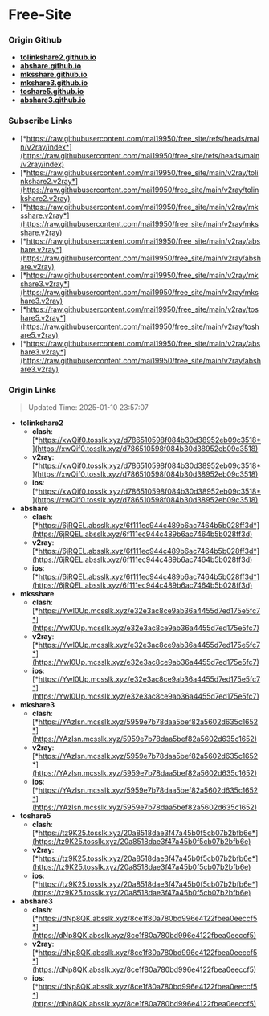 # Free-Site

### Origin Github

- [**tolinkshare2.github.io**](https://github.com/tolinkshare2/tolinkshare2.github.io)
- [**abshare.github.io**](https://github.com/abshare/abshare.github.io)
- [**mksshare.github.io**](https://github.com/mksshare/mksshare.github.io)
- [**mkshare3.github.io**](https://github.com/mkshare3/mkshare3.github.io)
- [**toshare5.github.io**](https://github.com/toshare5/toshare5.github.io)
- [**abshare3.github.io**](https://github.com/abshare3/abshare3.github.io)

### Subscribe Links

- [*https://raw.githubusercontent.com/mai19950/free_site/refs/heads/main/v2ray/index*](https://raw.githubusercontent.com/mai19950/free_site/refs/heads/main/v2ray/index)
- [*https://raw.githubusercontent.com/mai19950/free_site/main/v2ray/tolinkshare2.v2ray*](https://raw.githubusercontent.com/mai19950/free_site/main/v2ray/tolinkshare2.v2ray)
- [*https://raw.githubusercontent.com/mai19950/free_site/main/v2ray/mksshare.v2ray*](https://raw.githubusercontent.com/mai19950/free_site/main/v2ray/mksshare.v2ray)
- [*https://raw.githubusercontent.com/mai19950/free_site/main/v2ray/abshare.v2ray*](https://raw.githubusercontent.com/mai19950/free_site/main/v2ray/abshare.v2ray)
- [*https://raw.githubusercontent.com/mai19950/free_site/main/v2ray/mkshare3.v2ray*](https://raw.githubusercontent.com/mai19950/free_site/main/v2ray/mkshare3.v2ray)
- [*https://raw.githubusercontent.com/mai19950/free_site/main/v2ray/toshare5.v2ray*](https://raw.githubusercontent.com/mai19950/free_site/main/v2ray/toshare5.v2ray)
- [*https://raw.githubusercontent.com/mai19950/free_site/main/v2ray/abshare3.v2ray*](https://raw.githubusercontent.com/mai19950/free_site/main/v2ray/abshare3.v2ray)

### Origin Links

> Updated Time: 2025-01-10 23:57:07

- **tolinkshare2**
  - **clash**: [*https://xwQif0.tosslk.xyz/d786510598f084b30d38952eb09c3518*](https://xwQif0.tosslk.xyz/d786510598f084b30d38952eb09c3518)
  - **v2ray**: [*https://xwQif0.tosslk.xyz/d786510598f084b30d38952eb09c3518*](https://xwQif0.tosslk.xyz/d786510598f084b30d38952eb09c3518)
  - **ios**: [*https://xwQif0.tosslk.xyz/d786510598f084b30d38952eb09c3518*](https://xwQif0.tosslk.xyz/d786510598f084b30d38952eb09c3518)
- **abshare**
  - **clash**: [*https://6jRQEL.absslk.xyz/6f111ec944c489b6ac7464b5b028ff3d*](https://6jRQEL.absslk.xyz/6f111ec944c489b6ac7464b5b028ff3d)
  - **v2ray**: [*https://6jRQEL.absslk.xyz/6f111ec944c489b6ac7464b5b028ff3d*](https://6jRQEL.absslk.xyz/6f111ec944c489b6ac7464b5b028ff3d)
  - **ios**: [*https://6jRQEL.absslk.xyz/6f111ec944c489b6ac7464b5b028ff3d*](https://6jRQEL.absslk.xyz/6f111ec944c489b6ac7464b5b028ff3d)
- **mksshare**
  - **clash**: [*https://YwI0Up.mcsslk.xyz/e32e3ac8ce9ab36a4455d7ed175e5fc7*](https://YwI0Up.mcsslk.xyz/e32e3ac8ce9ab36a4455d7ed175e5fc7)
  - **v2ray**: [*https://YwI0Up.mcsslk.xyz/e32e3ac8ce9ab36a4455d7ed175e5fc7*](https://YwI0Up.mcsslk.xyz/e32e3ac8ce9ab36a4455d7ed175e5fc7)
  - **ios**: [*https://YwI0Up.mcsslk.xyz/e32e3ac8ce9ab36a4455d7ed175e5fc7*](https://YwI0Up.mcsslk.xyz/e32e3ac8ce9ab36a4455d7ed175e5fc7)
- **mkshare3**
  - **clash**: [*https://YAzIsn.mcsslk.xyz/5959e7b78daa5bef82a5602d635c1652*](https://YAzIsn.mcsslk.xyz/5959e7b78daa5bef82a5602d635c1652)
  - **v2ray**: [*https://YAzIsn.mcsslk.xyz/5959e7b78daa5bef82a5602d635c1652*](https://YAzIsn.mcsslk.xyz/5959e7b78daa5bef82a5602d635c1652)
  - **ios**: [*https://YAzIsn.mcsslk.xyz/5959e7b78daa5bef82a5602d635c1652*](https://YAzIsn.mcsslk.xyz/5959e7b78daa5bef82a5602d635c1652)
- **toshare5**
  - **clash**: [*https://tz9K25.tosslk.xyz/20a8518dae3f47a45b0f5cb07b2bfb6e*](https://tz9K25.tosslk.xyz/20a8518dae3f47a45b0f5cb07b2bfb6e)
  - **v2ray**: [*https://tz9K25.tosslk.xyz/20a8518dae3f47a45b0f5cb07b2bfb6e*](https://tz9K25.tosslk.xyz/20a8518dae3f47a45b0f5cb07b2bfb6e)
  - **ios**: [*https://tz9K25.tosslk.xyz/20a8518dae3f47a45b0f5cb07b2bfb6e*](https://tz9K25.tosslk.xyz/20a8518dae3f47a45b0f5cb07b2bfb6e)
- **abshare3**
  - **clash**: [*https://dNp8QK.absslk.xyz/8ce1f80a780bd996e4122fbea0eeccf5*](https://dNp8QK.absslk.xyz/8ce1f80a780bd996e4122fbea0eeccf5)
  - **v2ray**: [*https://dNp8QK.absslk.xyz/8ce1f80a780bd996e4122fbea0eeccf5*](https://dNp8QK.absslk.xyz/8ce1f80a780bd996e4122fbea0eeccf5)
  - **ios**: [*https://dNp8QK.absslk.xyz/8ce1f80a780bd996e4122fbea0eeccf5*](https://dNp8QK.absslk.xyz/8ce1f80a780bd996e4122fbea0eeccf5)
